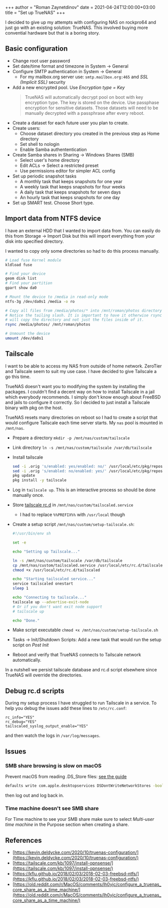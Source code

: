 +++
author = "Roman Zaynetdinov"
date = 2021-04-24T12:00:00+03:00
title = "Set up TrueNAS"
+++

I decided to give up my attempts with configuring NAS on rockpro64 and just go with an existing solution: TrueNAS. This involved buying more convential hardware but that is a boring story.


## Basic configuration

* Change root user password
* Set date/time format and timezone in System -> General
* Configure SMTP authentication in System -> General
    * For my mailbox.org server use: `smtp.mailbox.org:465` and *SSL (Implicit SSL)* security
* Add a new encrypted pool. Use *Encryption type = Key*
    > TrueNAS will automatically decrypt pool on boot with key encryption type. The key is stored on the device. Use passphase encryption for sensitive datasets. 
    > Those datasets will need to be manually decrypted with a passphrase after every reboot.
* Create a dataset for each future user you plan to create.
* Create users:
    * Choose dataset directory you created in the previous step as Home directory
    * Set shell to nologin
    * Enable Samba authententication
* Create Samba shares in Sharing -> Windows Shares (SMB)
    * Select user's home directory
    * Edit ACLs -> Select a restricted preset
    * Use permissions editor for simpler ACL config
* Set up periodic snapshot tasks
    * A monthly task that keeps snapshots for one year
    * A weekly task that keeps snapshots for four weeks
    * A daily task that keeps snapshots for seven days
    * An hourly task that keeps snapshots for one day
* Set up SMART test. Choose Short type.


## Import data from NTFS device

I have an external HDD that I wanted to import data from. You can easily do this from Storage -> Import Disk but this will import everything from your disk into specified directory. 

I wanted to copy only some directories so had to do this process manually.

```sh
# Load fuse Kernel module
kldload fuse

# Find your device 
geom disk list
# Find your partition
gpart show da0

# Mount the device to /media in read-only mode
ntfs-3g /dev/da0s1 /media -o ro

# Copy all files from /media/photos/* into /mnt/roman/photos directory
# Notice the tailing slash. It is important to have it otherwise rsync
# will copy the directory and not just the files inside of it.
rsync /media/photos/ /mnt/roman/photos

# Unmount the device
umount /dev/da0s1
```


## Tailscale

I want to be able to access my NAS from outside of home network. ZeroTier and Tailscale seem to suit my use case. I have decided to give Tailscale a go this time.

TrueNAS doesn't want you to modifying the system by installing the packages. I couldn't find a decent way on how to install Tailscale in a jail which everybody recommends. I simply don't know enough about FreeBSD and jails to configure it correctly. So I decided to just install a Tailscale binary with pkg on the host.


TrueNAS resets many directories on reboot so I had to create a script that would configure Tailscale each time server starts. My `nas` pool is mounted in `/mnt/nas`.

* Prepare a directory `mkdir -p /mnt/nas/custom/tailscale`
* Link directory `ln -s /mnt/nas/custom/tailscale /var/db/tailscale`
* Install tailscale

    ```sh
    sed -i .orig 's/enabled: yes/enabled: no/' /usr/local/etc/pkg/repos/local.conf
    sed -i .orig 's/enabled: no/enabled: yes/' /usr/local/etc/pkg/repos/FreeBSD.conf
    pkg update
    pkg install -y tailscale
    ```
* Log in `tailscale up`. This is an interactive process so should be done manually once.

* Store [tailscale rc.d](https://cgit.freebsd.org/ports/tree/security/tailscale/files/tailscaled.in) in `/mnt/nas/custom/tailscaled.service`
    * I had to replace `%%PREFIX%%` with `/usr/local` though
* Create a setup script `/mnt/nas/custom/setup-tailscale.sh`:
    ```sh
    #!/usr/bin/env sh
    
    set -e
    
    echo "Setting up Tailscale..."
    
    ln -s /mnt/nas/custom/tailscale /var/db/tailscale
    cp /mnt/nas/custom/tailscaled.service /usr/local/etc/rc.d/tailscaled
    chmod +x /usr/local/etc/rc.d/tailscaled
    
    echo "Starting tailscaled service..."
    service tailscaled onestart
    sleep 1
    
    echo "Connecting to tailscale..."
    tailscale up --advertise-exit-node
    # Or if you don't want exit node support
    # tailscale up 
    
    echo "Done."
    ```

* Make script executable `chmod +x /mnt/nas/custom/setup-tailscale.sh`
* Tasks -> Init/Shutdown Scripts: Add a new task that would run the setup script on *Post Init*
* Reboot and verify that TrueNAS connects to Tailscale network automatically.

In a nutshell we persist tailscale database and rc.d script elsewhere since TrueNAS will override the directories.


## Debug rc.d scripts

During my setup process I have struggled to run Tailscale in a service. To help you debug the issues add these lines to `/etc/rc.conf`:

```
rc_info="YES"
rc_debug="YES"
tailscaled_syslog_output_enable="YES"
```

and then watch the logs in `/var/log/messages`.


## Issues

### SMB share browsing is slow on macOS

Prevent macOS from reading .DS_Store files: [see the guide](https://support.apple.com/en-us/HT208209)

```sh
defaults write com.apple.desktopservices DSDontWriteNetworkStores -bool TRUE
```

then log out and log back in.


### Time machine doesn't see SMB share

For Time machine to see your SMB share make sure to select *Multi-user time machine* in the Purpose section when creating a share.


## References

* [https://kevin.deldycke.com/2020/10/truenas-configuration/](https://kevin.deldycke.com/2020/10/truenas-configuration/)
* [https://tailscale.com/kb/1097/install-opnsense/](https://tailscale.com/kb/1097/install-opnsense/)
* [https://kflu.github.io/2018/02/03/2018-02-03-freebsd-ntfs/](https://kflu.github.io/2018/02/03/2018-02-03-freebsd-ntfs/)
* [https://old.reddit.com/r/MacOS/comments/lh0yjc/configure_a_truenas_core_share_as_a_time_machine/](https://old.reddit.com/r/MacOS/comments/lh0yjc/configure_a_truenas_core_share_as_a_time_machine/)

